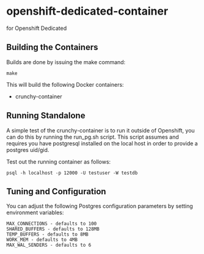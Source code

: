 # openshift-dedicated-container
for Openshift Dedicated


Building the Containers
------------

Builds are done by issuing the make command:
~~~~~~~~~~~~~~~~~~~~
make
~~~~~~~~~~~~~~~~~~~~

This will build the following Docker containers:

 * crunchy-container


Running Standalone
------------

A simple test of the crunchy-container is to run it outside of Openshift, you
can do this by running the run_pg.sh script.  This script assumes and requires you have
postgresql installed on the local host in order to provide a postgres uid/gid.

Test out the running container as follows:
~~~
psql -h localhost -p 12000 -U testuser -W testdb
~~~

Tuning and Configuration
---------------

You can adjust the following Postgres configuration parameters
by setting environment variables:
~~~
MAX_CONNECTIONS - defaults to 100
SHARED_BUFFERS - defaults to 128MB
TEMP_BUFFERS - defaults to 8MB
WORK_MEM - defaults to 4MB
MAX_WAL_SENDERS - defaults to 6
~~~


